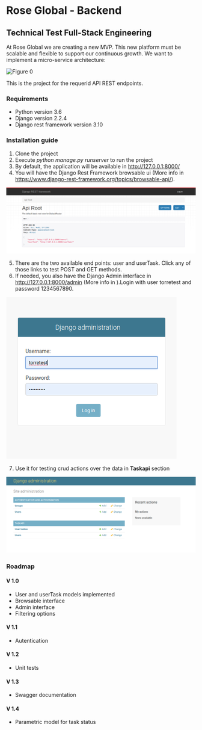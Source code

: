 # Rose Global - Backend
## Technical Test Full-Stack Engineering

At Rose Global we are creating a new MVP. This new platform must be scalable and flexible to support our continuous growth. We want to implement a micro-service architecture:

![Figure 0](Torre%20test%20arch.png "Figure ")

This is the project for the requerid API REST endpoints.

### Requirements

* Python version 3.6
* Django version 2.2.4
* Django rest framework version 3.10

### Installation guide

1. Clone the project
2. Execute *python manage.py runserver* to run the project
3. By default, the application will be available in http://127.0.0.1:8000/
4. You will have the Django Rest Framework browsable ui (More info in https://www.django-rest-framework.org/topics/browsable-api/). 

![Figure 1](static/doc/images/be_api_001.png "Figure 1")

5. There are the two available end points: user and userTask. Click any of those links to test POST and GET methods. 
6. If needed, you also have the Django Admin interface in http://127.0.0.1:8000/admin (More info in ).Login with user torretest and password 1234567890.

![Figure 2](static/doc/images/be_api_002.png "Figure 2")

7. Use it for testing crud actions over the data in **Taskapi** section

![Figure 3](static/doc/images/be_api_003.png "Figure 3")

### Roadmap

#### V 1.0
* User and userTask models implemented
* Browsable interface
* Admin interface
* Filtering options

#### V 1.1
* Autentication

#### V 1.2
* Unit tests

#### V 1.3
* Swagger documentation

#### V 1.4
* Parametric model for task status
